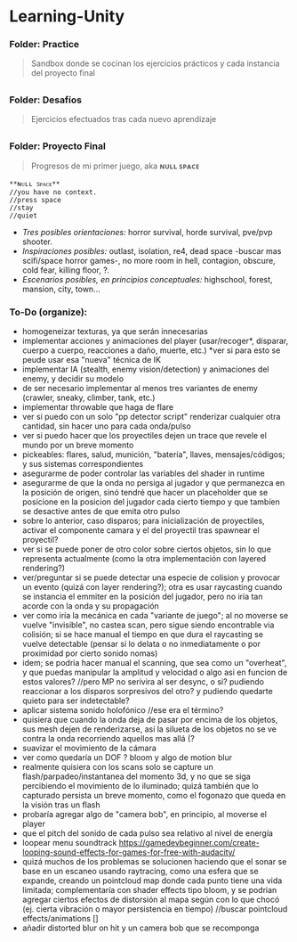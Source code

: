 # Learning-Unity

### Folder: Practice
> Sandbox donde se cocinan los ejercicios prácticos y cada instancia del proyecto final
##
### Folder: Desafíos
> Ejercicios efectuados tras cada nuevo aprendizaje
##
### Folder: Proyecto Final
> Progresos de mi primer juego, aka **ɴᴜʟʟ ꜱᴘᴀᴄᴇ** 

```
**ɴᴜʟʟ ꜱᴘᴀᴄᴇ** 
//you have no context.
//press space
//stay
//quiet
```
+ *Tres posibles orientaciones:* horror survival, horde survival, pve/pvp shooter.
+ *Inspiraciones posibles:* outlast, isolation, re4, dead space -buscar mas scifi/space horror games-, no more room in hell, contagion, obscure, cold fear, killing floor, ?.
+ *Escenarios posibles, en principios conceptuales:* highschool, forest, mansion, city, town...

### To-Do (organize):
+ homogeneizar texturas, ya que serán innecesarias
+ implementar acciones y animaciones del player (usar/recoger*, disparar, cuerpo a cuerpo, reacciones a daño, muerte, etc.) *ver si para esto se peude usar esa "nueva" técnica de IK
+ implementar IA (stealth, enemy vision/detection) y animaciones del enemy, y decidir su modelo
+ de ser necesario implementar al menos tres variantes de enemy (crawler, sneaky, climber, tank, etc.)
+ implementar throwable que haga de flare
+ ver si puedo con un solo "pp detector script" renderizar cualquier otra cantidad, sin hacer uno para cada onda/pulso
+ ver si puedo hacer que los proyectiles dejen un trace que revele el mundo por un breve momento
+ pickeables: flares, salud, munición, "batería", llaves, mensajes/códigos; y sus sistemas correspondientes
+ asegurarme de poder controlar las variables del shader in runtime
+ asegurarme de que la onda no persiga al jugador y que permanezca en la posición de origen, sinó tendré que hacer un placeholder que se posicione en la posicion del jugador cada cierto tiempo y que tambíen se desactive antes de que emita otro pulso
+ sobre lo anterior, caso disparos; para inicialización de proyectiles, activar el componente camara y el del proyectil tras spawnear el proyectil?
+ ver si se puede poner de otro color sobre ciertos objetos, sin lo que representa actualmente (como la otra implementación con layered rendering?)
+ ver/preguntar si se puede detectar una especie de colision y provocar un evento (quizá con layer rendering?); otra es usar raycasting cuando se instancia el emmiter en la posición del jugador, pero no iría tan acorde con la onda y su propagación
+ ver como iría la mecánica en cada "variante de juego"; al no moverse se vuelve "invisible", no castea scan, pero sigue siendo encontrable via colisión; si se hace manual el tiempo en que dura el raycasting se vuelve detectable (pensar si lo delata o no inmediatamente o por proximidad por cierto sonido nomas)
+ idem; se podria hacer manual el scanning, que sea como un "overheat", y que puedas manipular la amplitud y velocidad o algo asi en funcion de estos valores?
//pero MP no serivira al ser desync, o si? pudiendo reaccionar a los disparos sorpresivos del otro? y pudiendo quedarte quieto para ser indetectable?
+ aplicar sistema sonido holofónico //ese era el término?
+ quisiera que cuando la onda deja de pasar por encima de los objetos, sus mesh dejen de renderizarse, así la silueta de los objetos no se ve contra la onda recorriendo aquellos mas allá (?
+ suavizar el movimiento de la cámara
+ ver como quedaría un DOF ? bloom y algo de motion blur
+ realmente quisiera con los scans solo se capture un flash/parpadeo/instantanea del momento 3d, y no que se siga percibiendo el movimiento de lo iluminado; quizá también que lo capturado persista un breve momento, como el fogonazo que queda en la visión tras un flash 
+ probaría agregar algo de "camera bob", en principio, al moverse el player
+ que el pitch del sonido de cada pulso sea relativo al nivel de energía
+ loopear menu soundtrack https://gamedevbeginner.com/create-looping-sound-effects-for-games-for-free-with-audacity/
+ quizá muchos de los problemas se solucionen haciendo que el sonar se base en un escaneo usando raytracing, como una esfera que se expande, creando un pointcloud map donde cada punto tiene una vida limitada; complementaría con shader effects tipo bloom, y se podrian agregar ciertos efectos de distorsión al mapa según con lo que chocó (ej. cierta vibración o mayor persistencia en tiempo) //buscar pointcloud effects/animations []
+ añadir distorted blur on hit y un camera bob que se recomponga


##
